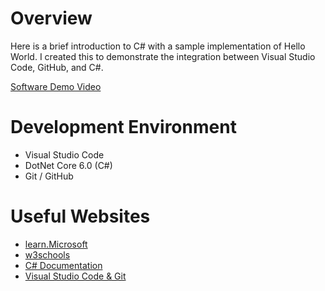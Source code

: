 # Overview

Here is a brief introduction to C# with a sample implementation of Hello World. I created this to demonstrate the integration between Visual Studio Code, GitHub, and C#.

[Software Demo Video](http://youtube.link.goes.here)

# Development Environment

-  Visual Studio Code
-  DotNet Core 6.0 (C#)
-  Git / GitHub

# Useful Websites

-  [learn.Microsoft](https://learn.microsoft.com/en-us/dotnet/csharp/tour-of-csharp/tutorials/)
-  [w3schools](https://www.w3schools.com/cs/cs_getstarted.php)
-  [C# Documentation](https://learn.microsoft.com/en-us/dotnet/csharp/)
-  [Visual Studio Code & Git](https://code.visualstudio.com/docs/sourcecontrol/overview)
